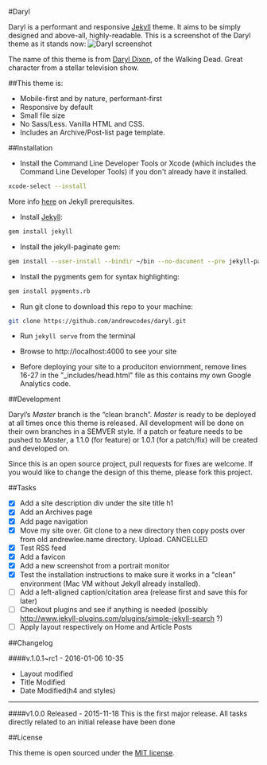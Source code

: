 #Daryl

Daryl is a performant and responsive [Jekyll](http://jekyllrb.com) theme. It aims to be simply designed and above-all, highly-readable. This is a screenshot of the Daryl theme as it stands now:
![Daryl screenshot](https://raw.githubusercontent.com/andrewcodes/daryl/master/daryl-screenshot.png)

The name of this theme is from [Daryl Dixon](http://walkingdead.wikia.com/wiki/Daryl_Dixon_(TV_Series)), of the Walking Dead. Great character from a stellar television show.

##This theme is:

- Mobile-first and by nature, performant-first
- Responsive by default
- Small file size
- No Sass/Less. Vanilla HTML and CSS.
- Includes an Archive/Post-list page template.

##Installation

* Install the Command Line Developer Tools or Xcode (which includes the Command Line Developer Tools) if you don't already have it installed.
```bash
xcode-select --install
```
More info [here](http://jekyllrb.com/docs/installation/) on Jekyll prerequisites.

* Install [Jekyll](http://jekyllrb.com):
```bash
gem install jekyll
```

* Install the jekyll-paginate gem:
```bash
gem install --user-install --bindir ~/bin --no-document --pre jekyll-paginate
```

* Install the pygments gem for syntax highlighting:
```bash
gem install pygments.rb
```

* Run git clone to download this repo to your machine:
```bash
git clone https://github.com/andrewcodes/daryl.git
```

* Run ```jekyll serve``` from the terminal

* Browse to http://localhost:4000 to see your site

* Before deploying your site to a produciton enviornment, remove lines 16-27 in the "_includes/head.html" file as this contains my own Google Analytics code.

##Development

Daryl’s *Master* branch is the “clean branch”. *Master* is ready to be deployed at all times once this theme is released. All development will be done on their own branches in a SEMVER style. If a patch or feature needs to be pushed to _Master_, a 1.1.0 (for feature) or 1.0.1 (for a patch/fix) will be created and developed on.

Since this is an open source project, pull requests for fixes are welcome. If you would like to change the design of this theme, please fork this project.

##Tasks

- [X] Add a site description div under the site title h1
- [X] Add an Archives page
- [X] Add page navigation
- [X] Move my site over. Git clone to a new directory then copy posts over from old andrewlee.name directory. Upload. CANCELLED
- [X] Test RSS feed
- [X] Add a favicon
- [X] Add a new screenshot from a portrait monitor
- [x] Test the installation instructions to make sure it works in a "clean" environment (Mac VM without Jekyll already installed).
- [ ] Add a left-aligned caption/citation area (release first and save this for later)
- [ ] Checkout plugins and see if anything is needed (possibly http://www.jekyll-plugins.com/plugins/simple-jekyll-search ?)
- [ ] Apply layout respectively on Home and Article Posts

##Changelog

####v.1.0.1~rc1 - 2016-01-06 10-35
- Layout modified
- Title Modified
- Date Modified(h4 and styles)

- - -
####v1.0.0 Released - 2015-11-18
This is the first major release. All tasks directly related to an initial release have been done

##License

This theme is open sourced under the [MIT license](https://github.com/andrewcodes/daryl/blob/gh-pages/LICENSE).
